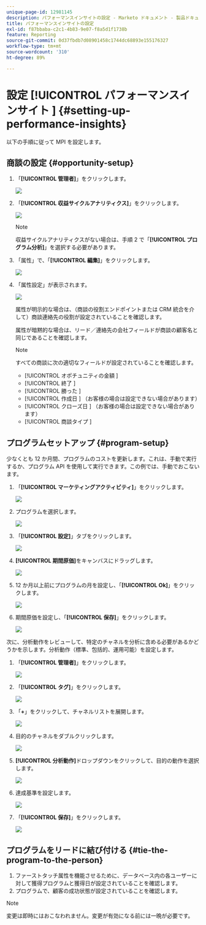 ```yaml
---
unique-page-id: 12981145
description: パフォーマンスインサイトの設定 - Marketo ドキュメント - 製品ドキュメント
title: パフォーマンスインサイトの設定
exl-id: f87bbaba-c2c1-4b83-9e07-f8a5d1f1738b
feature: Reporting
source-git-commit: 0d37fbdb7d08901458c1744dc68893e155176327
workflow-type: tm+mt
source-wordcount: '310'
ht-degree: 89%

---
```


# 設定 [!UICONTROL  パフォーマンスインサイト ] {#setting-up-performance-insights}

以下の手順に従って MPI を設定します。

## 商談の設定 {#opportunity-setup}

1. 「**[!UICONTROL 管理者]**」をクリックします。

   ![](assets/admin.png)

1. 「**[!UICONTROL 収益サイクルアナリティクス]**」をクリックします。

   ![](assets/two-2.png)

   >[!NOTE]
   >
   >収益サイクルアナリティクスがない場合は、手順 2 で「**[!UICONTROL プログラム分析]**」を選択する必要があります。

1. 「属性」で、「**[!UICONTROL 編集]**」をクリックします。

   ![](assets/three-1.png)

1. 「属性設定」が表示されます。

   ![](assets/four-2.png)

   属性が明示的な場合は、（商談の役割エンドポイントまたは CRM 統合を介して）商談連絡先の役割が設定されていることを確認します。

   属性が暗黙的な場合は、リード／連絡先の会社フィールドが商談の顧客名と同じであることを確認します。

   >[!NOTE]
   >
   >すべての商談に次の適切なフィールドが設定されていることを確認します。
   >
   >* [!UICONTROL  オポチュニティの金額 ]
   >* [!UICONTROL  終了 ]
   >* [!UICONTROL  勝った ]
   >* [!UICONTROL  作成日 ] （お客様の場合は設定できない場合があります）
   >* [!UICONTROL  クローズ日 ] （お客様の場合は設定できない場合があります）
   >* [!UICONTROL  商談タイプ ]

## プログラムセットアップ {#program-setup}

少なくとも 12 か月間、プログラムのコストを更新します。これは、手動で実行するか、プログラム API を使用して実行できます。この例では、手動でおこないます。

1. 「**[!UICONTROL マーケティングアクティビティ]**」をクリックします。

   ![](assets/ma.png)

1. プログラムを選択します。

   ![](assets/select-program.png)

1. 「**[!UICONTROL 設定]**」タブをクリックします。

   ![](assets/setup-tab.png)

1. **[!UICONTROL 期間原価]**&#x200B;をキャンバスにドラッグします。

   ![](assets/period-cost.png)

1. 12 か月以上前にプログラムの月を設定し、「**[!UICONTROL Ok]**」をクリックします。

   ![](assets/set-period.png)

1. 期間原価を設定し、「**[!UICONTROL 保存]**」をクリックします。

   ![](assets/set-cost.png)

次に、分析動作をレビューして、特定のチャネルを分析に含める必要があるかどうかを示します。分析動作（標準、包括的、運用可能）を設定します。

1. 「**[!UICONTROL 管理者]**」をクリックします。

   ![](assets/admin.png)

1. 「**[!UICONTROL タグ]**」をクリックします。

   ![](assets/tags.png)

1. 「**+**」をクリックして、チャネルリストを展開します。

   ![](assets/channel.png)

1. 目的のチャネルをダブルクリックします。

   ![](assets/channel-click.png)

1. **[!UICONTROL 分析動作]**&#x200B;ドロップダウンをクリックして、目的の動作を選択します。

   ![](assets/edit-channel.png)

1. 達成基準を設定します。

   ![](assets/success.png)

1. 「**[!UICONTROL 保存]**」をクリックします。

   ![](assets/save.png)

## プログラムをリードに結び付ける {#tie-the-program-to-the-person}

1. ファーストタッチ属性を機能させるために、データベース内の各ユーザーに対して獲得プログラムと獲得日が設定されていることを確認します。
1. プログラムで、顧客の成功状態が設定されていることを確認します。

>[!NOTE]
>
>変更は即時にはおこなわれません。変更が有効になる前には一晩が必要です。

